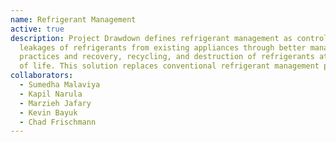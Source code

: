 ```yaml
---
name: Refrigerant Management
active: true
description: Project Drawdown defines refrigerant management as controlling
  leakages of refrigerants from existing appliances through better management
  practices and recovery, recycling, and destruction of refrigerants at the end
  of life. This solution replaces conventional refrigerant management practices.
collaborators:
  - Sumedha Malaviya
  - Kapil Narula
  - Marzieh Jafary
  - Kevin Bayuk
  - Chad Frischmann
---
```

